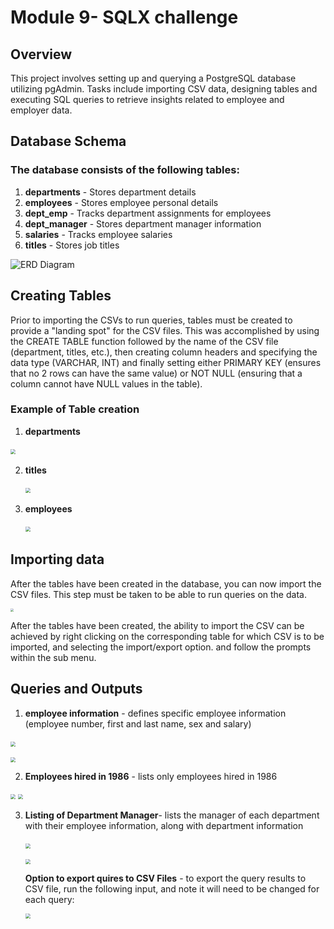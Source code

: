 # Module 9- SQLX challenge

## Overview

This project involves setting up and querying a PostgreSQL database utilizing pgAdmin. Tasks include importing CSV data, designing tables and executing SQL queries to retrieve insights related to employee and employer data. 

## Database Schema

### The database consists of the following tables:

1. **departments** - Stores department details
2. **employees** - Stores employee personal details
3. **dept_emp** - Tracks department assignments for employees
4. **dept_manager** - Stores department manager information
5. **salaries** - Tracks employee salaries
6. **titles** - Stores job titles

<!-- <img src="C:\Repos\sql-challenge\EmployeeSQL\Images\SQL_challenge_ERD.png" style="zoom: 50%;" /> -->
![ERD Diagram](Images/SQL_challenge_ERD.png)




## Creating Tables

Prior to importing the CSVs to run queries, tables must be created to provide a "landing spot" for the CSV files. This was accomplished by using the CREATE TABLE function followed by the name of the CSV file (department, titles, etc.), then creating column headers and specifying the data type (VARCHAR, INT) and finally setting either PRIMARY KEY (ensures that  no 2 rows can have the same value) or NOT NULL (ensuring that a column cannot have NULL values in the table). 

### Example of  Table creation 

1.  **departments** 

   ​	<img src="C:\Repos\sql-challenge\EmployeeSQL\Images\departments_table.png" style="zoom: 50%;" />

2. **titles** 

   ​	<img src="C:\Repos\sql-challenge\EmployeeSQL\Images\titles_table.png" style="zoom: 50%;" />

3. **employees** 

   ​	<img src="C:\Repos\sql-challenge\EmployeeSQL\Images\employees_table.png" style="zoom:50%;" />

## Importing data

After the tables have been created in the database, you can now import the CSV files. This step must be taken to be able to run queries on the data. 

<img src="C:\Repos\sql-challenge\EmployeeSQL\Images\created_tables.png" style="zoom:33%;"				  	/>		

After the tables have been created, the ability to import the CSV can be achieved by right clicking on the corresponding table for which CSV is to be imported, and selecting the import/export option. and follow the prompts within the sub menu.

## Queries and Outputs 

1. **employee information** - defines specific employee information (employee number, first and last name, sex and salary)

​   <img src="C:\Repos\sql-challenge\EmployeeSQL\Images\employee_data.png" style="zoom: 50%;"								 	/>

  <img src="C:\Repos\sql-challenge\EmployeeSQL\Images\emp_output.png" style="zoom:50%;" 		/>	

2. **Employees hired in 1986** - lists only employees hired in 1986

  <img src="C:\Repos\sql-challenge\EmployeeSQL\Images\employees_1986.png" style="zoom:50%;" 		/>	

  <img src="C:\Repos\sql-challenge\EmployeeSQL\Images\1986_output.png" style="zoom:50%;" 			/>	



3. **Listing of Department Manager**-  lists the manager of each department with their employee information, along with department information

   ​	<img src="C:\Repos\sql-challenge\EmployeeSQL\Images\dept_manager.png" style="zoom:50%;" 			/>

   <img src="C:\Repos\sql-challenge\EmployeeSQL\Images\dept_manager_output.png" style="zoom:50%;" />	

   

   

   **Option to export quires to CSV Files** - to export the query results to CSV file, run the following input, and note it will need to be changed for each query: 

   <img src="C:\Repos\sql-challenge\EmployeeSQL\Images\to_csv.png" style="zoom:50%;" 		/>	

   







